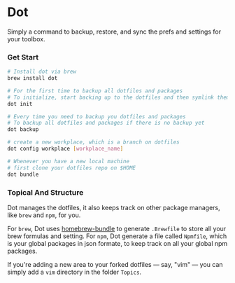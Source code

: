 # Dot
Simply a command to backup, restore, and sync the prefs and settings for your toolbox.

### Get Start
```sh
# Install dot via brew
brew install dot

# For the first time to backup all dotfiles and packages
# To initialize, start backing up to the dotfiles and then symlink them to $HOME
dot init

# Every time you need to backup you dotfiles and packages
# To backup all dotfiles and packages if there is no backup yet
dot backup

# create a new workplace, which is a branch on dotfiles
dot config workplace [workplace_name]

# Whenever you have a new local machine
# first clone your dotfiles repo on $HOME
dot bundle
```

### Topical And Structure
Dot manages the dotfiles, it also keeps track on other package managers, like `brew` and `npm`, for you.

For `brew`, Dot uses [homebrew-bundle](https://github.com/Homebrew/homebrew-bundle) to generate `.Brewfile` to store all your brew formulas and setting.
For `npm`, Dot generate a file called `Npmfile`, which is your global packages in json formate, to keep track on all your global npm packages.

If you're adding a new area to your forked dotfiles — say, "vim" — you can simply add a `vim` directory in the folder `Topics`.
